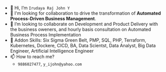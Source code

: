 - 👋 Hi, I’m `Irudaya Raj John Y`
- 🤝 I'm looking for collaboration to drive the transformation of **Automated Process-Driven Business Management**.
- 💞️ I’m looking to collaborate on Development and Product Delivery with the business oweners, and hourly basis consultation on Automated Business Process Implementation
- 🌱 Addon Skills: Six Sigma Green Belt, PMP, SQL, PHP, Terraform, Kubernetes, Dockere, CICD, BA, Data Scientst, Data Analyst, Big Data Engineer, Artificial Intelligence Engineer
- 📫 How to reach me?
  - `9886027477`, `y_ijohn@yahoo.com`

<!---
YIRJohnGit/YIRJohnGit is a ✨ special ✨ repository because its `README.md` (this file) appears on your GitHub profile.
You can click the Preview link to take a look at your changes.
--->
